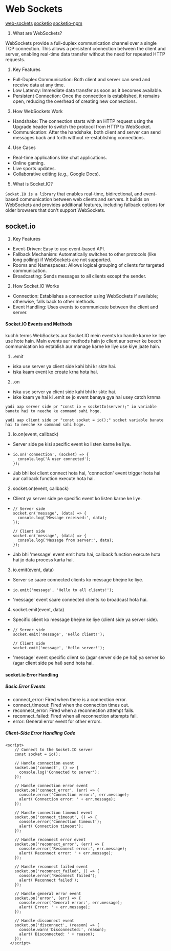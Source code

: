 # Web Sockets

[web-sockets](https://www.geeksforgeeks.org/web-socket-in-node-js/)
[socketio](https://socket.io/docs/v4/)
[socketio-npm](https://www.npmjs.com/package/socket.io)

1. What are WebSockets?

WebSockets provide a full-duplex communication channel over a single TCP connection. This allows a persistent connection between the client and server, enabling real-time data transfer without the need for repeated HTTP requests.

1. Key Features

- Full-Duplex Communication: Both client and server can send and receive data at any time.
- Low Latency: Immediate data transfer as soon as it becomes available.
- Persistent Connection: Once the connection is established, it remains open, reducing the overhead of creating new connections.

3. How WebSockets Work

- Handshake: The connection starts with an HTTP request using the Upgrade header to switch the protocol from HTTP to WebSocket.
- Communication: After the handshake, both client and server can send messages back and forth without re-establishing connections.

4. Use Cases

- Real-time applications like chat applications.
- Online gaming.
- Live sports updates.
- Collaborative editing (e.g., Google Docs).

5. What is Socket.IO?

`Socket.IO is a library` that enables real-time, bidirectional, and event-based communication between web clients and servers. It builds on WebSockets and provides additional features, including fallback options for older browsers that don't support WebSockets.

## socket.io

1. Key Features

- Event-Driven: Easy to use event-based API.
- Fallback Mechanism: Automatically switches to other protocols (like long polling) if WebSockets are not supported.
- Rooms and Namespaces: Allows logical grouping of clients for targeted communication.
- Broadcasting: Sends messages to all clients except the sender.

2. How Socket.IO Works

- Connection: Establishes a connection using WebSockets if available; otherwise, falls back to other methods.
- Event Handling: Uses events to communicate between the client and server.

#### Socket.IO Events and Methods

kuchh terms WebSockets aur Socket.IO mein events ko handle karne ke liye use hote hain. Main events aur methods hain jo client aur server ke beech communication ko establish aur manage karne ke liye use kiye jaate hain.

1. .emit

- iska use server ya client side kahi bhi kr skte hai.
- iska kaam event ko create krna hota hai.

2. .on

- iska use server ya client side kahi bhi kr skte hai.
- iske kaam ye hai ki .emit se jo event banaya gya hai usey catch krnma

`yadi aap server side pr "const io = socketIo(server);" io variable banate hai to neeche ke command sahi hoge.`

`yadi aap client side pr "const socket = io();" socket variable banate hai to neeche ke command sahi hoge.`

1. io.on(event, callback)

- Server side pe kisi specific event ko listen karne ke liye.
- ```
  io.on('connection', (socket) => {
    console.log('A user connected');
  });
  ```
- Jab bhi koi client connect hota hai, 'connection' event trigger hota hai aur callback function execute hota hai.

2. socket.on(event, callback)

- Client ya server side pe specific event ko listen karne ke liye.
- ```
  // Server side
  socket.on('message', (data) => {
    console.log('Message received:', data);
  });

  // Client side
  socket.on('message', (data) => {
    console.log('Message from server:', data);
  });
  ```

- Jab bhi 'message' event emit hota hai, callback function execute hota hai jo data process karta hai.

3. io.emit(event, data)

- Server se saare connected clients ko message bhejne ke liye.
- ```
  io.emit('message', 'Hello to all clients!');
  ```
- 'message' event saare connected clients ko broadcast hota hai.

4. socket.emit(event, data)

- Specific client ko message bhejne ke liye (client side ya server side).
- ```
  // Server side
  socket.emit('message', 'Hello client!');

  // Client side
  socket.emit('message', 'Hello server!');
  ```

- 'message' event specific client ko (agar server side pe hai) ya server ko (agar client side pe hai) send hota hai.

#### socket.io Error Handling

##### Basic Error Events

- connect_error: Fired when there is a connection error.
- connect_timeout: Fired when the connection times out.
- reconnect_error: Fired when a reconnection attempt fails.
- reconnect_failed: Fired when all reconnection attempts fail.
- error: General error event for other errors.

##### Client-Side Error Handling Code

```
<script>
    // Connect to the Socket.IO server
    const socket = io();

    // Handle connection event
    socket.on('connect', () => {
      console.log('Connected to server');
    });

    // Handle connection error event
    socket.on('connect_error', (err) => {
      console.error('Connection error:', err.message);
      alert('Connection error: ' + err.message);
    });

    // Handle connection timeout event
    socket.on('connect_timeout', () => {
      console.error('Connection timeout');
      alert('Connection timeout');
    });

    // Handle reconnect error event
    socket.on('reconnect_error', (err) => {
      console.error('Reconnect error:', err.message);
      alert('Reconnect error: ' + err.message);
    });

    // Handle reconnect failed event
    socket.on('reconnect_failed', () => {
      console.error('Reconnect failed');
      alert('Reconnect failed');
    });

    // Handle general error event
    socket.on('error', (err) => {
      console.error('General error:', err.message);
      alert('Error: ' + err.message);
    });

    // Handle disconnect event
    socket.on('disconnect', (reason) => {
      console.warn('Disconnected:', reason);
      alert('Disconnected: ' + reason);
    });
  </script>
```
